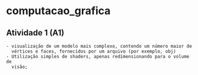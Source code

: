 # computacao_grafica

Atividade 1 (A1)
------------------
    - visualização de um modelo mais complexo, contendo um número maior de
      vértices e faces, fornecidos por um arquivo (por exemplo, obj)
    - Utilização simples de shaders, apenas redimensionando para o volume de
      visão;
